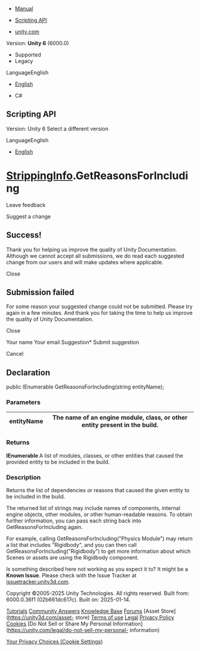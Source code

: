 [ ]()

  * [Manual](../Manual/index.html)
  * [Scripting API](../ScriptReference/index.html)

  * [unity.com](https://unity.com/)

Version: **Unity 6** (6000.0)

  * Supported
  * Legacy

LanguageEnglish

  * [English]()

  * C#

[ ](https://docs.unity3d.com)

## Scripting API

Version: Unity 6 Select a different version

LanguageEnglish

  * [English]()

#  [StrippingInfo](Build.Reporting.StrippingInfo.html).GetReasonsForIncluding

Leave feedback

Suggest a change

## Success!

Thank you for helping us improve the quality of Unity Documentation. Although
we cannot accept all submissions, we do read each suggested change from our
users and will make updates where applicable.

Close

## Submission failed

For some reason your suggested change could not be submitted. Please <a>try
again</a> in a few minutes. And thank you for taking the time to help us
improve the quality of Unity Documentation.

Close

Your name Your email Suggestion* Submit suggestion

Cancel

[ ]()

## Declaration

public IEnumerable<string> GetReasonsForIncluding(string entityName);

### Parameters

entityName | The name of an engine module, class, or other entity present in the build.  
---|---  
  
### Returns

**IEnumerable <string>** A list of modules, classes, or other entities that
caused the provided entity to be included in the build.

### Description

Returns the list of dependencies or reasons that caused the given entity to be
included in the build.

The returned list of strings may include names of components, internal engine
objects, other modules, or other human-readable reasons. To obtain further
information, you can pass each string back into GetReasonsForIncluding again.  
  
For example, calling GetReasonsForIncluding("Physics Module") may return a
list that includes "Rigidbody", and you can then call
GetReasonsForIncluding("Rigidbody") to get more information about which Scenes
or assets are using the Rigidbody component.

Is something described here not working as you expect it to? It might be a
**Known Issue**. Please check with the Issue Tracker at
[issuetracker.unity3d.com](https://issuetracker.unity3d.com).

Copyright ©2005-2025 Unity Technologies. All rights reserved. Built from:
6000.0.36f1 (02b661dc617c). Built on: 2025-01-14.

[Tutorials](https://unity3d.com/learn) [Community
Answers](https://answers.unity3d.com) [Knowledge
Base](https://support.unity3d.com/hc/en-us)
[Forums](https://forum.unity3d.com) [Asset Store](https://unity3d.com/asset-
store) [Terms of use](https://docs.unity3d.com/Manual/TermsOfUse.html)
[Legal](https://unity.com/legal) [Privacy
Policy](https://unity.com/legal/privacy-policy)
[Cookies](https://unity.com/legal/cookie-policy) [Do Not Sell or Share My
Personal Information](https://unity.com/legal/do-not-sell-my-personal-
information)

[Your Privacy Choices (Cookie Settings)](javascript:void\(0\);)

